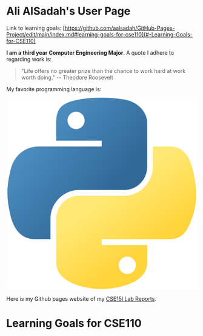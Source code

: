 # Ali AlSadah's User Page


Link to learning goals: [https://github.com/aalsadah/GitHub-Pages-Project/edit/main/index.md#learning-goals-for-cse110](#-Learning-Goals-for-CSE110)


**I am a third year Computer Engineering Major**. A quote I adhere to regarding work is:
> "Life offers no greater prize than the chance to work hard at work worth doing." -- Theodore Roosevelt

My favorite programming language is:


![image of python programming language icon](python.png)


Here is my Github pages website of my [CSE15l Lab Reports](https://aalsadah.github.io/cse15l-lab-reports/).

# Learning Goals for CSE110
